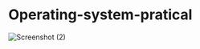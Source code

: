 # Operating-system-pratical

![Screenshot (2)](https://user-images.githubusercontent.com/113331094/190361892-bb7d428a-cce5-4364-b0e9-87f9f29e94cf.png)
